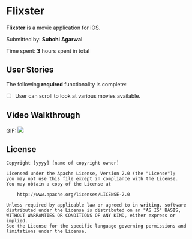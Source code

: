 # Flixster

**Flixster** is a movie application for iOS.

Submitted by: **Subohi Agarwal**

Time spent: **3** hours spent in total

## User Stories

The following **required** functionality is complete:

* [ ] User can scroll to look at various movies available.



## Video Walkthrough


GIF: ![](https://i.imgur.com/Co57fig.gif)


## License

    Copyright [yyyy] [name of copyright owner]

    Licensed under the Apache License, Version 2.0 (the "License");
    you may not use this file except in compliance with the License.
    You may obtain a copy of the License at

        http://www.apache.org/licenses/LICENSE-2.0

    Unless required by applicable law or agreed to in writing, software
    distributed under the License is distributed on an "AS IS" BASIS,
    WITHOUT WARRANTIES OR CONDITIONS OF ANY KIND, either express or implied.
    See the License for the specific language governing permissions and
    limitations under the License.
